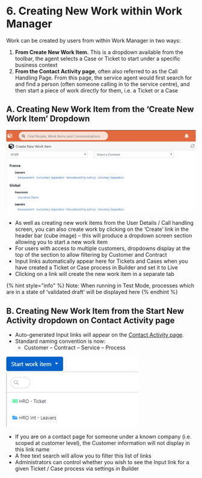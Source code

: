 # 6. Creating New Work within Work Manager

Work can be created by users from within Work Manager in two ways:

1. **From Create New Work Item.** This is a dropdown available from the toolbar, the agent selects a Case or Ticket to start under a specific business context
2. **From the Contact Activity page**, often also referred to as the Call Handling Page. From this page, the service agent would first search for and find a person \(often someone calling in to the service centre\), and then start a piece of work directly for them, i.e. a Ticket or a Case

## A. Creating New Work Item from the ‘Create New Work Item’ Dropdown

![](.gitbook/assets/7.png)

* As well as creating new work items from the User Details / Call handling screen, you can also create work by clicking on the ‘Create’ link in the header bar \(cube image\) – this will produce a dropdown screen section allowing you to start a new work item
* For users with access to multiple customers, dropdowns display at the top of the section to allow filtering by Customer and Contract
* Input links automatically appear here for Tickets and Cases when you have created a Ticket or Case process in Builder and set it to Live
* Clicking on a link will create the new work item in a separate tab

{% hint style="info" %}
Note: When running in Test Mode, processes which are in a state of ‘validated draft’ will be displayed here
{% endhint %}

## B. Creating New Work Item from the Start New Activity dropdown on Contact Activity page

* Auto-generated Input links will appear on the [Contact Activity page](9.-the-contact-activity-page.md).
* Standard naming convention is now:
  * Customer – Contract – Service – Process

![](.gitbook/assets/8%20%281%29.png)

* If you are on a contact page for someone under a known company \(i.e. scoped at customer level\), the Customer information will not display in this link name
* A free text search will allow you to filter this list of links
* Administrators can control whether you wish to see the Input link for a given Ticket / Case process via settings in Builder

